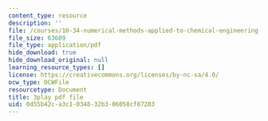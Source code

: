 ```yaml
---
content_type: resource
description: ''
file: /courses/10-34-numerical-methods-applied-to-chemical-engineering-fall-2015/0d55b42ca3c1034832b306058cf87203_xE9IGS-_6zo.pdf
file_size: 63689
file_type: application/pdf
hide_download: true
hide_download_original: null
learning_resource_types: []
license: https://creativecommons.org/licenses/by-nc-sa/4.0/
ocw_type: OCWFile
resourcetype: Document
title: 3play pdf file
uid: 0d55b42c-a3c1-0348-32b3-06058cf87203
---
```


